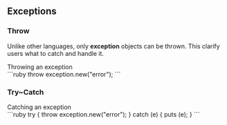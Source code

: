 Exceptions
----

### Throw

Unlike other languages, only __exception__ objects can be thrown. This clarify users what to catch and handle it.

<div class="example">
Throwing an exception
</div>
```ruby
throw exception.new("error");
```

### Try~Catch

<div class="example">
Catching an exception
</div>
```ruby
try {
    throw exception.new("error"); 
}
catch (e) {
    puts (e);
}
```